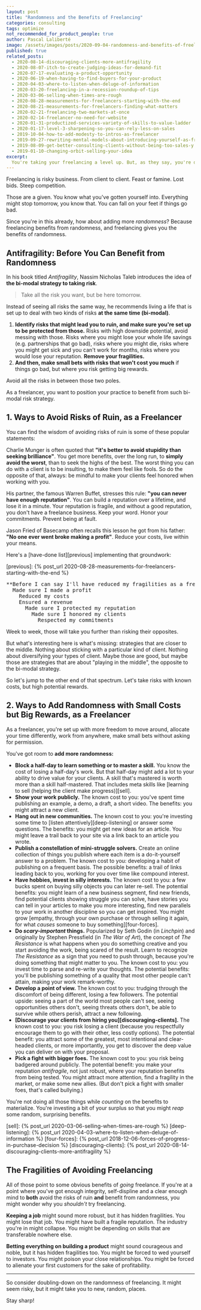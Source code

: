 ```yaml
---
layout: post
title: "Randomness and the Benefits of Freelancing"
categories: consulting
tags: optimize
not_recommended_for_product_people: true
author: Pascal Laliberté
image: /assets/images/posts/2020-09-04-randomness-and-benefits-of-freelancing.jpg
published: true
related_posts:
  - 2020-08-14-discouraging-clients-more-antifragility
  - 2020-08-07-itch-to-create-judging-ideas-for-demand-fit
  - 2020-07-17-evaluating-a-product-opportunity
  - 2020-06-19-when-having-to-find-buyers-for-your-product
  - 2020-04-03-where-to-listen-when-deluge-of-information
  - 2020-03-20-freelancing-in-a-recession-roundup-of-tips
  - 2020-03-06-selling-when-times-are-rough
  - 2020-08-28-measurements-for-freelancers-starting-with-the-end
  - 2020-08-21-measurements-for-freelancers-finding-what-matters
  - 2020-02-21-freelancing-two-markets-at-once
  - 2020-02-14-freelancer-no-need-for-website
  - 2020-01-31-productized-services-variety-of-skills-to-value-ladder
  - 2020-01-17-level-3-sharpening-so-you-can-rely-less-on-sales
  - 2019-10-04-how-to-add-modesty-to-intros-as-freelancer
  - 2019-09-27-rewriting-mental-models-about-introducing-yourself-as-freelancer
  - 2019-08-09-get-better-consulting-clients-without-being-too-sales-y
  - 2019-01-10-changing-orbit-selling-your-idea
excerpt:
  You're taking your freelancing a level up. But, as they say, you're doing something risky there. Randomness is your friend however, especially in freelancing, once you've covered your big risks. Let me show you.
---
```


Freelancing is risky business. From client to client. Feast or famine. Lost bids. Steep competition.

Those are a given. You know what you've gotten yourself into. Everything might stop tomorrow, you know that. You can fall on your feet if things go bad.

Since you're in this already, how about adding more _randomness_? Because freelancing benefits from randomness, and freelancing gives you the benefits of randomness.

## Antifragility: Before You Can Benefit from Randomness

In his book titled _Antifragility_, Nassim Nicholas Taleb introduces the idea of **the bi-modal strategy to taking risk**.

> Take all the risk you want, but be here tomorrow.

Instead of seeing all risks the same way, he recommends living a life that is set up to deal with two kinds of risks **at the same time (bi-modal)**.

1. **Identify risks that might lead you to ruin, and make sure you're set up to be protected from those.** Risks with high downside potential, avoid messing with those. Risks where you might lose your whole life savings (e.g. partnerships that go bad), risks where you might die, risks where you might get sick and you can't work for months, risks where you would lose your reputation. **Remove your fragilities.**
2. **And then, make small bets with risks that won't cost you much** if things go bad, but where you risk getting big rewards.

Avoid all the risks in between those two poles.

As a freelancer, you want to position your practice to benefit from such bi-modal risk strategy.

## 1. Ways to Avoid Risks of Ruin, as a Freelancer

You can find the wisdom of avoiding risks of ruin is some of these popular statements:

Charlie Munger is often quoted that **"it's better to avoid stupidity than seeking brilliance"**. You get more benefits, over the long run, to **simply avoid the worst**, than to seek the highs of the best. The worst thing you can do with a client is to be insulting, to make them feel like fools. So do the opposite of that, always: be mindful to make your clients feel honored when working with you.

His partner, the famous Warren Buffet, stresses this rule: **"you can never have enough reputation"**. You can build a reputation over a lifetime, and lose it in a minute. Your reputation is fragile, and without a good reputation, you don't have a freelance business. Keep your word. Honor your commitments. Prevent being at fault.

Jason Fried of Basecamp often recalls this lesson he got from his father: **"No one ever went broke making a profit"**. Reduce your costs, live within your means.

Here's a [have-done list][previous] implementing that groundwork:

[previous]: {% post_url 2020-08-28-measurements-for-freelancers-starting-with-the-end %}

<pre class="have-done" markdown="block">
**Before I can say I'll have reduced my fragilities as a freelancer:**
  Made sure I made a profit
    Reduced my costs
    Ensured a revenue
      Made sure I protected my reputation
        Made sure I honored my clients
          Respected my commitments
</pre>

Week to week, those will take you further than risking their opposites.

But what's interesting here is what's missing: strategies that are closer to the middle. Nothing about sticking with a particular kind of client. Nothing about diversifying your types of client. Maybe those are good, but maybe those are strategies that are about "playing in the middle", the opposite to the bi-modal strategy.

So let's jump to the other end of that spectrum. Let's take risks with known costs, but high potential rewards.

## 2. Ways to Add Randomness with Small Costs but Big Rewards, as a Freelancer

As a freelancer, you're set up with more freedom to move around, allocate your time differently, work from anywhere, make small bets without asking for permission.

You've got room to **add more randomness:**

* **Block a half-day to learn something or to master a skill.** You know the cost of losing a half-day's work. But that half-day might add a lot to your ability to drive value for your clients. A skill that's mastered is worth more than a skill half-mastered. That includes meta skills like [learning to sell (helping the client make progress)][sell].
* **Show your work publicly.** The known cost to you: you've spent time publishing an example, a demo, a draft, a short video. The benefits: you might attract a new client.
* **Hang out in new communities.** The known cost to you: you're investing some time to [listen attentively][deep-listening] or answer some questions. The benefits: you might get new ideas for an article. You might leave a trail back to your site via a link back to an article you wrote.
* **Publish a constellation of mini-struggle solvers.** Create an online collection of things you publish where each item is a do-it-yourself answer to a problem. The known cost to you: developing a habit of publishing on a frequent basis. The possible benefits: a trail of links leading back to you, working for you over time like compound interest.
* **Have hobbies, invest in silly interests.** The known cost to you: a few bucks spent on buying silly objects you can later re-sell. The potential benefits: you might learn of a new business segment, find new friends, find potential clients showing struggle you can solve, have stories you can tell in your articles to make you more interesting, find new parallels to your work in another discipline so you can get inspired. You might grow [empathy, through your own purchase or through selling it again, for what _causes_ someone to buy something][four-forces].
* **Do _scary-important_ things.** Popularized by Seth Godin (in _Linchpin_) and originally by Stephen Pressfield (in _The War of Art_), the concept of _The Resistance_ is what happens when you do something creative and you start avoiding the work, being scared of the result. Learn to recognize _The Resistance_ as a sign that you need to push through, because you're doing something that might matter to you. The known cost to you: you invest time to parse and re-write your thoughts. The potential benefits: you'll be publishing something of a quality that most other people can't attain, making your work remark-worthy.
* **Develop a point of view.** The known cost to you: trudging through the discomfort of being different, losing a few followers. The potential upside: seeing a part of the world most people can't see, seeing opportunities others don't, seeing threats others don't, be able to survive while others perish, attract a new following.
* **[Discourage your clients from hiring you][discouraging-clients].** The known cost to you: you risk losing a client (because you respectfully encourage them to go with their other, less costly options). The potential benefit: you attract some of the greatest, most intentional and clear-headed clients, or more importantly, you get to discover the deep value you can deliver on with your proposal.
* **Pick a fight with bigger foes.** The known cost to you: you risk being badgered around publicly. The potential benefit: you make your reputation _antifragile_, not just robust, where your reputation benefits from being tested. You might attract more attention, find a fragility in the market, or make some new allies. (But don't pick a fight with smaller foes, that's called bullying.)

You're not doing all those things while _counting_ on the benefits to materialize. You're investing a bit of your surplus so that you might _reap_ some random, surprising benefits.

[sell]: {% post_url 2020-03-06-selling-when-times-are-rough %}
[deep-listening]: {% post_url 2020-04-03-where-to-listen-when-deluge-of-information %}
[four-forces]: {% post_url 2018-12-06-forces-of-progress-in-purchase-decision %}
[discouraging-clients]: {% post_url 2020-08-14-discouraging-clients-more-antifragility %}

## The Fragilities of Avoiding Freelancing

All of those point to some obvious benefits of _going_ freelance. If you're at a point where you've got enough integrity, self-displine and a clear enough mind to **both** avoid the risks of ruin **and** benefit from randomness, you might wonder why you _shouldn't_ try freelancing.

**Keeping a job** might sound more robust, but it has hidden fragilities. You might lose that job. You might have built a fragile reputation. The industry you're in might collapse. You might be depending on skills that are transferable nowhere else.

**Betting everything on building a product** might sound courageous and noble, but it has hidden fragilities too. You might be forced to wed yourself to investors. You might poison your close relationships. You might be forced to alienate your first customers for the sake of profitability.

---

So consider doubling-down on the randomness of freelancing. It might seem risky, but it might take you to new, random, places.

Stay sharp!
